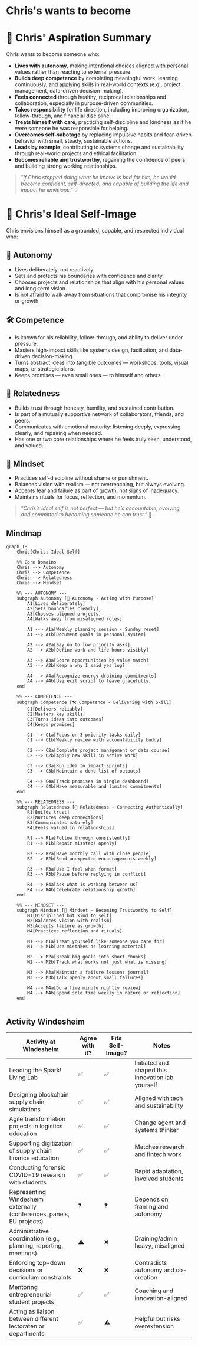 # Chris's wants to become

# 🌱 Chris' Aspiration Summary

Chris wants to become someone who:

- **Lives with autonomy**, making intentional choices aligned with personal values rather than reacting to external pressure.
- **Builds deep competence** by completing meaningful work, learning continuously, and applying skills in real-world contexts (e.g., project management, data-driven decision-making).
- **Feels connected** through healthy, reciprocal relationships and collaboration, especially in purpose-driven communities.
- **Takes responsibility** for life direction, including improving organization, follow-through, and financial discipline.
- **Treats himself with care**, practicing self-discipline and kindness as if he were someone he was responsible for helping.
- **Overcomes self-sabotage** by replacing impulsive habits and fear-driven behavior with small, steady, sustainable actions.
- **Leads by example**, contributing to systems change and sustainability through real-world projects and ethical facilitation.
- **Becomes reliable and trustworthy**, regaining the confidence of peers and building strong working relationships.

> _"If Chris stopped doing what he knows is bad for him, he would become confident, self-directed, and capable of building the life and impact he envisions."_ 💡

# 🌟 Chris's Ideal Self-Image

Chris envisions himself as a grounded, capable, and respected individual who:

## 🧭 Autonomy
- Lives deliberately, not reactively.
- Sets and protects his boundaries with confidence and clarity.
- Chooses projects and relationships that align with his personal values and long-term vision.
- Is not afraid to walk away from situations that compromise his integrity or growth.

## 🛠️ Competence
- Is known for his reliability, follow-through, and ability to deliver under pressure.
- Masters high-impact skills like systems design, facilitation, and data-driven decision-making.
- Turns abstract ideas into tangible outcomes — workshops, tools, visual maps, or strategic plans.
- Keeps promises — even small ones — to himself and others.

## 🤝 Relatedness
- Builds trust through honesty, humility, and sustained contribution.
- Is part of a mutually supportive network of collaborators, friends, and peers.
- Communicates with emotional maturity: listening deeply, expressing clearly, and repairing when needed.
- Has one or two core relationships where he feels truly seen, understood, and valued.

## 🧠 Mindset
- Practices self-discipline without shame or punishment.
- Balances vision with realism — not overreaching, but always evolving.
- Accepts fear and failure as part of growth, not signs of inadequacy.
- Maintains rituals for focus, reflection, and momentum.

> _"Chris’s ideal self is not perfect — but he’s accountable, evolving, and committed to becoming someone he can trust."_ 💬


## Mindmap

```mermaid
graph TB
    Chris[Chris: Ideal Self]

    %% Core Domains
    Chris --> Autonomy
    Chris --> Competence
    Chris --> Relatedness
    Chris --> Mindset

    %% --- AUTONOMY ---
    subgraph Autonomy [🧭 Autonomy - Acting with Purpose]
        A1[Lives deliberately]
        A2[Sets boundaries clearly]
        A3[Chooses aligned projects]
        A4[Walks away from misaligned roles]

        A1 --> A1a[Weekly planning session - Sunday reset]
        A1 --> A1b[Document goals in personal system]

        A2 --> A2a[Say no to low priority asks]
        A2 --> A2b[Define work and life hours visibly]

        A3 --> A3a[Score opportunities by value match]
        A3 --> A3b[Keep a why I said yes log]

        A4 --> A4a[Recognize energy draining commitments]
        A4 --> A4b[Use exit script to leave gracefully]
    end

    %% --- COMPETENCE ---
    subgraph Competence [🛠️ Competence - Delivering with Skill]
        C1[Delivers reliably]
        C2[Masters key skills]
        C3[Turns ideas into outcomes]
        C4[Keeps promises]

        C1 --> C1a[Focus on 3 priority tasks daily]
        C1 --> C1b[Weekly review with accountability buddy]

        C2 --> C2a[Complete project management or data course]
        C2 --> C2b[Apply new skill in active work]

        C3 --> C3a[Run idea to impact sprints]
        C3 --> C3b[Maintain a done list of outputs]

        C4 --> C4a[Track promises in single dashboard]
        C4 --> C4b[Make measurable and limited commitments]
    end

    %% --- RELATEDNESS ---
    subgraph Relatedness [🤝 Relatedness - Connecting Authentically]
        R1[Builds trust]
        R2[Nurtures deep connections]
        R3[Communicates maturely]
        R4[Feels valued in relationships]

        R1 --> R1a[Follow through consistently]
        R1 --> R1b[Repair missteps openly]

        R2 --> R2a[Have monthly call with close people]
        R2 --> R2b[Send unexpected encouragements weekly]

        R3 --> R3a[Use I feel when format]
        R3 --> R3b[Pause before replying in conflict]

        R4 --> R4a[Ask what is working between us]
        R4 --> R4b[Celebrate relationship growth]
    end

    %% --- MINDSET ---
    subgraph Mindset [🧠 Mindset - Becoming Trustworthy to Self]
        M1[Disciplined but kind to self]
        M2[Balances vision with realism]
        M3[Accepts failure as growth]
        M4[Practices reflection and rituals]

        M1 --> M1a[Treat yourself like someone you care for]
        M1 --> M1b[Use mistakes as learning material]

        M2 --> M2a[Break big goals into short chunks]
        M2 --> M2b[Track what works not just what is missing]

        M3 --> M3a[Maintain a failure lessons journal]
        M3 --> M3b[Talk openly about small failures]

        M4 --> M4a[Do a five minute nightly review]
        M4 --> M4b[Spend solo time weekly in nature or reflection]
    end


```

## Activity Windesheim


| Activity at Windesheim                                                        | Agree with it? | Fits Self-Image? | Notes                                                                 |
|-------------------------------------------------------------------------------|----------------|------------------|-----------------------------------------------------------------------|
| Leading the Spark! Living Lab                                                 | ✅              | ✅                | Initiated and shaped this innovation lab yourself                     |
| Designing blockchain supply chain simulations                                 | ✅              | ✅                | Aligned with tech and sustainability                                  |
| Agile transformation projects in logistics education                          | ✅              | ✅                | Change agent and systems thinker                                      |
| Supporting digitization of supply chain finance education                     | ✅              | ✅                | Matches research and fintech work                                     |
| Conducting forensic COVID-19 research with students                           | ✅              | ✅                | Rapid adaptation, involved students                                   |
| Representing Windesheim externally (conferences, panels, EU projects)         | ❓              | ❓                | Depends on framing and autonomy                                       |
| Administrative coordination (e.g., planning, reporting, meetings)             | ⚠️              | ❌                | Draining/admin heavy, misaligned                                      |
| Enforcing top-down decisions or curriculum constraints                        | ❌              | ❌                | Contradicts autonomy and co-creation                                  |
| Mentoring entrepreneurial student projects                                    | ✅              | ✅                | Coaching and innovation-aligned                                       |
| Acting as liaison between different lectoraten or departments                 | ✅              | ⚠️                | Helpful but risks overextension                                       |
